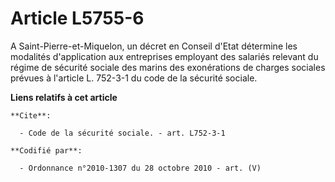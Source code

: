 # Article L5755-6

A Saint-Pierre-et-Miquelon, un décret en Conseil d'Etat détermine les modalités d'application aux entreprises employant des
salariés relevant du régime de sécurité sociale des marins des exonérations de charges sociales prévues à l'article L.
752-3-1 du code de la sécurité sociale.

**Liens relatifs à cet article**

	**Cite**:

	  - Code de la sécurité sociale. - art. L752-3-1

	**Codifié par**:

	  - Ordonnance n°2010-1307 du 28 octobre 2010 - art. (V)
